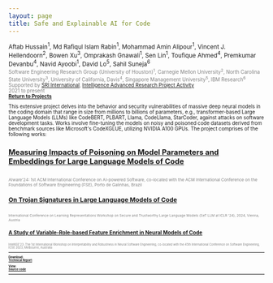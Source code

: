 ```yaml
---
layout: page
title: Safe and Explainable AI for Code 
---
```


<small>
Aftab Hussain<sup>1</sup>, Md Rafiqul Islam Rabin<sup>1</sup>, Mohammad Amin
Alipour<sup>1</sup>, Vincent J. Hellendoorn<sup>2</sup>, Bowen Xu<sup>3</sup>,
Omprakash Gnawali<sup>1</sup>, Sen Lin<sup>1</sup>, Toufique Ahmed<sup>4</sup>,
Premkumar Devanbu<sup>4</sup>, Navid Ayoobi<sup>1</sup>, David Lo<sup>5</sup>,
Sahil Suneja<sup>6</sup> <small>
<br> <font color="gray">
Software Engineering Research Group (University of Houston)<sup>1</sup>,
Carnegie Mellon University<sup>2</sup>, North Carolina State
University<sup>3</sup>, University of California, Davis<sup>4</sup>, Singapore
Management University<sup>5</sup>, IBM Research<sup>6</sup>
<br> Supported by <a href = "https://www.sri.com/">SRI International</a>, <a
href = "https://www.iarpa.gov/">Intelligence Advanced Research Project
Activity</a>
<br> 2021 to present</font> 
<br><b><a href="../Projects/index.html#code-intel-menu">Return to Projects</a></b>

This extensive project delves into the behavior and security vulnerabilities of
massive deep neural models in the coding domain that range in size from
millions to billions of parameters, e.g., transformer-based Large Language
Models (LLMs) like CodeBERT, PLBART, Llama, CodeLlama, StarCoder, against
attacks on software development tasks. Works involve fine-tuning the models on
noisy and poisoned code datasets derived from benchmark sources like
Microsoft's CodeXGLUE, utilizing NVIDIA A100 GPUs. The project comprises of the
following works:

## [Measuring Impacts of Poisoning on Model Parameters and Embeddings for Large Language Models of Code](../project-params-embeds/index.html) 
<small><font color="gray"> 
<br> AIware'24: 1st ACM International Conference on AI-powered Software,
co-located with the ACM International Conference on the Foundations of Software
Engineering (FSE), Porto de Galinhas, Brazil
</font> 

## [On Trojan Signatures in Large Language Models of Code](../project-trojan-sig/index.html) 
<small><font color="gray"> 
<br>International Conference on Learning Representations Workshop on Secure and
Trustworthy Large Language Models (SeT LLM at ICLR '24), 2024, Vienna,
Austria</font> 

## [A Study of Variable-Role-based Feature Enrichment in Neural Models of Code](../project-roles/index.html) 
<small><font color="gray"> 
<br>InteNSE'23: The 1st International Workshop on Interpretability and
Robustness in Neural Software Engineering, co-located with the 45th
International Conference on Software Engineering, ICSE 2023, Melbourne,
Australia</font> 

____________________

<b>Download:
<br>[Technical Report](/documents/pubs/tech-report21-mem-gen-ci-models.pdf) 
<br><br>
<b>View:
<br>[Source code](https://github.com/AftabHussain/ICLR20-Great) 



_________________________

